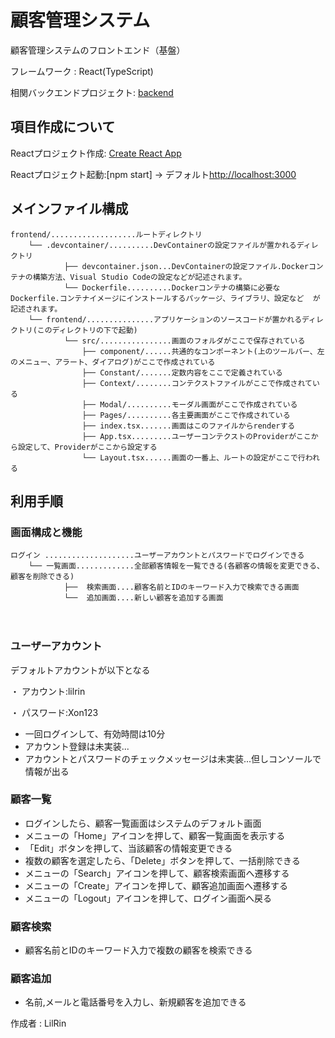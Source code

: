 # 顧客管理システム
顧客管理システムのフロントエンド（基盤）

フレームワーク : React(TypeScript)

相関バックエンドプロジェクト: [backend](https://github.com/xon-synapse-i/shigei_cho/tree/main/spring-backend)

## 項目作成について

Reactプロジェクト作成: [Create React App](https://github.com/facebook/create-react-app)

Reactプロジェクト起動:[npm start] → デフォルト[http://localhost:3000](http://localhost:3000)

## メインファイル構成

```
frontend/...................ルートディレクトリ  
    └── .devcontainer/..........DevContainerの設定ファイルが置かれるディレクトリ  
            ├── devcontainer.json...DevContainerの設定ファイル.Dockerコンテナの構築方法、Visual Studio Codeの設定などが記述されます。 
            └── Dockerfile..........Dockerコンテナの構築に必要なDockerfile.コンテナイメージにインストールするパッケージ、ライブラリ、設定など  が記述されます。   
    └── frontend/...............アプリケーションのソースコードが置かれるディレクトリ(このディレクトリの下で起動)  
            └── src/................画面のフォルダがここで保存されている  
                ├── component/......共通的なコンポーネント(上のツールバー、左のメニュー、アラート、ダイアログ)がここで作成されている  
                ├── Constant/.......定数内容をここで定義されている  
                ├── Context/........コンテクストファイルがここで作成されている  
                ├── Modal/..........モーダル画面がここで作成されている  
                ├── Pages/..........各主要画面がここで作成されている  
                ├── index.tsx.......画面はこのファイルからrenderする  
                ├── App.tsx.........ユーザーコンテクストのProviderがここから設定して、Providerがここから設定する  
                └── Layout.tsx......画面の一番上、ルートの設定がここで行われる  
```

## 利用手順

### 画面構成と機能

```
ログイン ....................ユーザーアカウントとパスワードでログインできる
    └── 一覧画面.............全部顧客情報を一覧できる(各顧客の情報を変更できる、顧客を削除できる)
            ├──  検索画面....顧客名前とIDのキーワード入力で検索できる画面
            └──  追加画面....新しい顧客を追加する画面
```      
　　　　　　　　
### ユーザーアカウント

デフォルトアカウントが以下となる

・ アカウント:lilrin

・ パスワード:Xon123

- 一回ログインして、有効時間は10分
- アカウント登録は未実装...
- アカウントとパスワードのチェックメッセージは未実装...但しコンソールで情報が出る

### 顧客一覧

- ログインしたら、顧客一覧画面はシステムのデフォルト画面
- メニューの「Home」アイコンを押して、顧客一覧画面を表示する
- 「Edit」ボタンを押して、当該顧客の情報変更できる
- 複数の顧客を選定したら、「Delete」ボタンを押して、一括削除できる
- メニューの「Search」アイコンを押して、顧客検索画面へ遷移する
- メニューの「Create」アイコンを押して、顧客追加画面へ遷移する
- メニューの「Logout」アイコンを押して、ログイン画面へ戻る

### 顧客検索

- 顧客名前とIDのキーワード入力で複数の顧客を検索できる

### 顧客追加

- 名前,メールと電話番号を入力し、新規顧客を追加できる


作成者 : LilRin